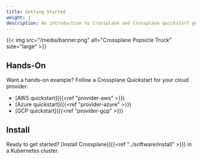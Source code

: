 ```yaml
---
title: Getting Started
weight: 1
description: An introduction to Crossplane and Crossplane quickstart guides.
---
```


{{< img src="/media/banner.png" alt="Crossplane Popsicle Truck" size="large" >}}

## Hands-On
Want a hands-on example? Follow a Crossplane Quickstart for your cloud provider.
* [AWS quickstart]({{<ref "provider-aws" >}})
* [Azure quickstart]({{<ref "provider-azure" >}})
* [GCP quickstart]({{<ref "provider-gcp" >}})

## Install
Ready to get started? [Install Crossplane]({{<ref "../software/install" >}}) in a Kubernetes cluster.